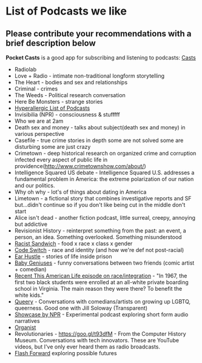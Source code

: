 # List of Podcasts we like

## Please contribute your recommendations with a brief description below

**Pocket Casts** is a good app for subscribing and listening to podcasts: [Casts](https://itunes.apple.com/us/app/pocket-casts/id414834813?mt=8)

* Radiolab
* Love + Radio - intimate non-traditional longform storytelling
* The Heart - bodies and sex and relationships
* Criminal - crimes
* The Weeds - Political research conversation
* Here Be Monsters - strange stories
* [Hyperallergic List of Podcasts](https://hyperallergic.com/333437/art-and-culture-podcast-episodes-you-should-hear/)
* Invisibilia (NPR) - consciousness & stufffff
* Who we are at 2am
* Death sex and money - talks about subject(death sex and money) in various perspective
* Casefile - true crime stories in depth some are not solved some are disturbing some are just crazy 
* Crimetown - deep historical research on organized crime and corruption infected every aspect of public life in providence(http://www.crimetownshow.com/about/)
* Intelligence Squared US debate - Intelligence Squared U.S. addresses a fundamental problem in America: the extreme polarization of our nation and our politics.
* Why oh why - lot's of things about dating in America
* Limetown -  a fictional story that combines investigative reports and SF but...didn't continue so if you don't like being cut in the middle don't start
* Alice isn't dead - another fiction podcast, little surreal, creepy, annoying but addictive
* Revisionist History - reinterpret something from the past: an event, a person, an idea. Something overlooked. Something misunderstood
* [Racist Sandwich](http://www.racistsandwich.com/) - food x race x class x gender
* [Code Switch](http://www.npr.org/sections/codeswitch/) - race and identity (and how we're def not post-racial)
* [Ear Hustle](https://www.earhustlesq.com/) - stories of life inside prison
* [Baby Geniuses](http://www.maximumfun.org/shows/baby-geniuses) - funny conversations between two friends (comic artist + comedian)
* [Recent This American Life episode on race/integration](https://www.thisamericanlife.org/radio-archives/episode/625/essay-b) - "In 1967, the first two black students were enrolled at an all-white private boarding school in Virginia. The main reason they were there? To benefit the white kids."
* [Queery](http://www.feralaudio.com/show/queery/) - Conversations with comedians/artists on growing up LGBTQ, queerness. Good one with Jill Soloway (Transparent)
* [Showcase by NPR](https://www.radiotopia.fm/podcasts/showcase) - Experimental podcast exploring short form audio narratives
* [Organist](https://www.kcrw.com/news-culture/shows/the-organist)
* Revolutionaries - https://goo.gl/t93dfM - From the Computer History Museum. Conversations with tech innovators. These are YouTube videos, but I've only ever heard them as radio broadcasts.
* [Flash Forward](https://www.flashforwardpod.com/) exploring possible futures
